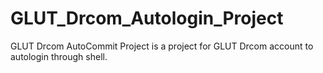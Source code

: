 # GLUT_Drcom_Autologin_Project
GLUT Drcom AutoCommit Project is a project for GLUT Drcom account to autologin through shell.
